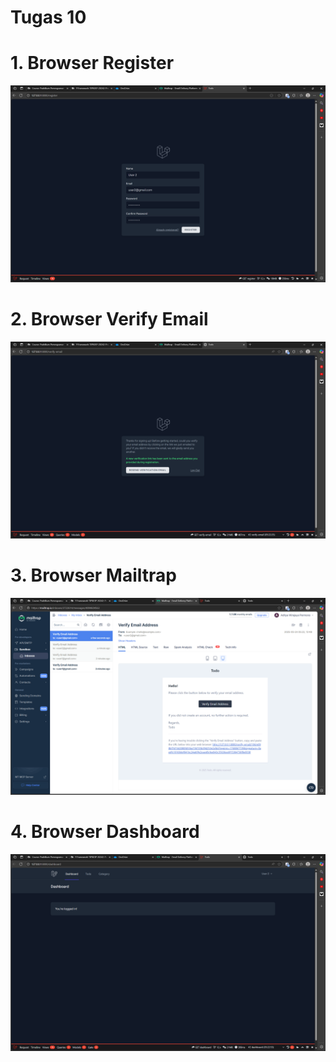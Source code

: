 # Tugas 10

# 1. Browser Register
![alt text](screenshot/tugas10/1.png)
# 2. Browser Verify Email
![alt text](screenshot/tugas10/2.png)
# 3. Browser Mailtrap
![alt text](screenshot/tugas10/3.png)
# 4. Browser Dashboard
![alt text](screenshot/tugas10/4.png)